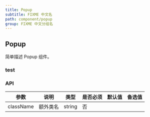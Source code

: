 ```yaml
---
title: Popup
subtitle: FIXME 中文名
path: component/popup
group: FIXME 中文分组名
---
```


## Popup

简单描述 Popup 组件。

### test

### API

| 参数        |   说明       | 类型     | 是否必须    | 默认值      | 备选值     |
| ------------| ----------- | -------- | ---------- | ---------- | ---------- |
| className   | 额外类名     | string   |  否         |           |            |
